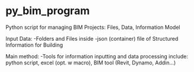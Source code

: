 # py_bim_program
Python script for managing BIM Projects: Files, Data, Information Model


Input Data: 
-Folders and Files inside
-json (container) file of Structured Information for Building


Main method:
-Tools for information inputting and data processing include: python script, excel (opt. w macro), BIM tool (Revit, Dynamo, Addin...)
